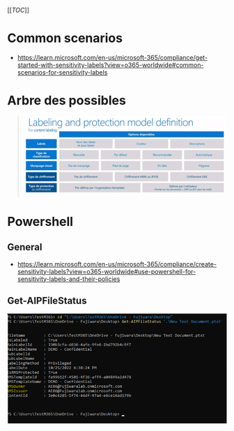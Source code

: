 [[_TOC_]]
# Common scenarios
* https://learn.microsoft.com/en-us/microsoft-365/compliance/get-started-with-sensitivity-labels?view=o365-worldwide#common-scenarios-for-sensitivity-labels

# Arbre des possibles
> ![image.png](/.attachments/image-4f3c5de3-cd0b-417f-a3b8-696a9bf66152.png)

# Powershell
## General
* https://learn.microsoft.com/en-us/microsoft-365/compliance/create-sensitivity-labels?view=o365-worldwide#use-powershell-for-sensitivity-labels-and-their-policies
## Get-AIPFileStatus
![image.png](/.attachments/image-7f5c62bd-4fb8-4349-8d5d-6988b4812ddb.png)